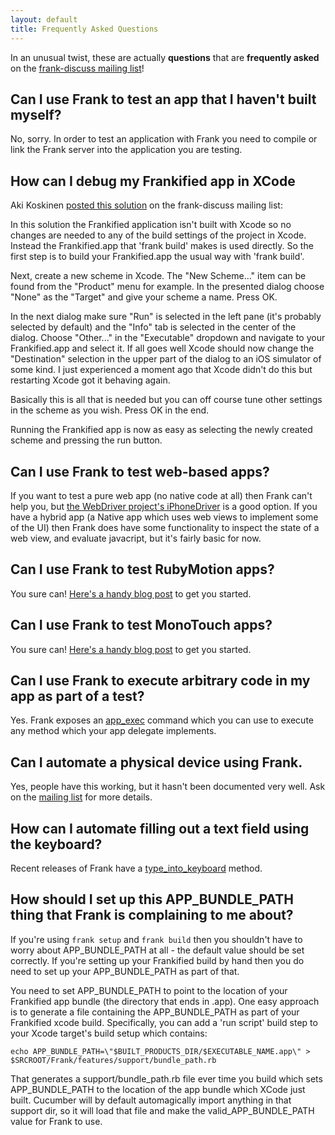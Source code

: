 ```yaml
---
layout: default
title: Frequently Asked Questions
---
```


In an unusual twist, these are actually **questions** that are **frequently
asked** on the [frank-discuss mailing list](mailing_lists.html)!

## Can I use Frank to test an app that I haven't built myself?

No, sorry. In order to test an application with Frank you need to
compile or link the Frank server into the application you are testing.

## How can I debug my Frankified app in XCode

Aki Koskinen [posted this solution](https://groups.google.com/d/msg/frank-discuss/NlN7kb4iUB4/yKm_IV7MBRQJ) on the frank-discuss mailing list:

In this solution the Frankified application isn't built with Xcode so no changes are needed to any of the build settings of the project in Xcode. Instead the Frankified.app that 'frank build' makes is used directly. So the first step is to build your Frankified.app the usual way with 'frank build'.

Next, create a new scheme in Xcode. The "New Scheme..." item can be found from the "Product" menu for example. In the presented dialog choose "None" as the "Target" and give your scheme a name. Press OK.

In the next dialog make sure "Run" is selected in the left pane (it's probably selected by default) and the "Info" tab is selected in the center of the dialog. Choose "Other..." in the "Executable" dropdown and navigate to your Frankified.app and select it. If all goes well Xcode should now change the "Destination" selection in the upper part of the dialog to an iOS simulator of some kind. I just experienced a moment ago that Xcode didn't do this but restarting Xcode got it behaving again.

Basically this is all that is needed but you can off course tune other settings in the scheme as you wish. Press OK in the end.

Running the Frankified app is now as easy as selecting the newly created scheme and pressing the run button.


## Can I use Frank to test web-based apps?
If you want to test a pure web app (no native code at all) then Frank can't help you, but [the WebDriver project's iPhoneDriver](http://code.google.com/p/selenium/wiki/IPhoneDriver) is a good option. If you have a hybrid app (a Native app which uses web views to implement some of the UI) then Frank does have some functionality to inspect the state of a web view, and evaluate javacript, but it's fairly basic for now.

## Can I use Frank to test RubyMotion apps?
You sure can! [Here's a handy blog post](http://calebcohoon.blogspot.com.au/2012/06/test-rubymotion-apps-using-cucumber.html) to get you started.

## Can I use Frank to test MonoTouch apps?
You sure can! [Here's a handy blog post](http://www.alejandrobeiderman.com/2012/11/setting-up-frank-with-monotouch/) to get you started.

## Can I use Frank to execute arbitrary code in my app as part of a test?

Yes. Frank exposes an [app_exec](http://rdoc.info/github/moredip/Frank/Frank/Cucumber/FrankHelper#app_exec-instance_method) command which you can use to execute
any method which your app delegate implements.

## Can I automate a physical device using Frank.

Yes, people have this working, but it hasn't been documented very well. Ask on the [mailing list](mailing_lists.html) for more details.


## How can I automate filling out a text field using the keyboard?
Recent releases of Frank have a [type_into_keyboard](http://rdoc.info/github/moredip/Frank/Frank/Cucumber/KeyboardHelper#type_into_keyboard-instance_method) method.


## How should I set up this APP_BUNDLE_PATH thing that Frank is complaining to me about?

If you're using `frank setup` and `frank build` then you shouldn't have to worry about APP_BUNDLE_PATH at all - the default value should be set correctly.
If you're setting up your Frankified build by hand then you do need to set up your APP_BUNDLE_PATH as part of that.

You need to set APP_BUNDLE_PATH to point to the location of your Frankified app bundle (the directory that ends in .app).
One easy approach is to generate a file containing the APP_BUNDLE_PATH as part of your Frankified xcode build. 
Specifically, you can add a 'run script' build step to your Xcode target's build setup which contains:

`echo APP_BUNDLE_PATH=\"$BUILT_PRODUCTS_DIR/$EXECUTABLE_NAME.app\" > $SRCROOT/Frank/features/support/bundle_path.rb`

That generates a support/bundle_path.rb file ever time you build which sets APP_BUNDLE_PATH to the location of the app bundle which XCode just built. 
Cucumber will by default automagically import anything in that support dir, so it will load that file and make the valid_APP_BUNDLE_PATH value for Frank to use.
